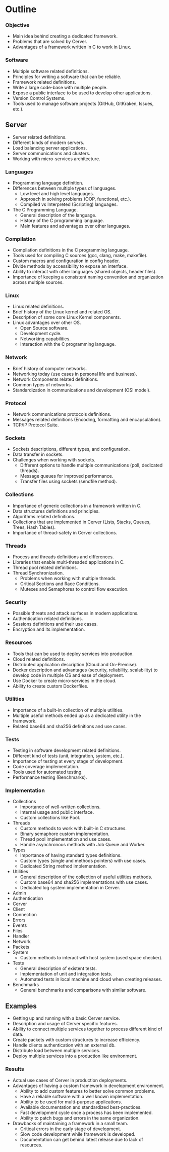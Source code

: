 # Outline

### Objective
- Main idea behind creating a dedicated framework.
- Problems that are solved by Cerver.
- Advantages of a framework written in C to work in Linux.

### Software
- Multiple software related definitions.
- Principles for writing a software that can be reliable.
- Framework related definitions.
- Write a large code-base with multiple people.
- Expose a public interface to be used to develop other applications.
- Version Control Systems.
- Tools used to manage software projects (GitHub, GitKraken, Issues, etc.).

## Server
- Server related definitions.
- Different kinds of modern servers.
- Load balancing server applications.
- Server communications and clusters.
- Working with micro-services architecture.

### Languages
- Programming language definition.
- Differences between multiple types of languages.
	- Low level and high level languages.
	- Approach in solving problems (OOP, functional, etc.).
	- Compiled vs Interpreted (Scripting) languages.
- The C Programming Language.
	- General description of the language.
	- History of the C programming language.
	- Main features and advantages over other languages.

### Compilation
- Compilation definitions in the C programming language.
- Tools used for compiling C sources (gcc, clang, make, makefile).
- Custom macros and configuration in config header.
- Divide methods by accessibility to expose an interface.
- Ability to interact with other languages (shared objects, header files).
- Importance of keeping a consistent naming convention and organization across multiple sources.

### Linux
- Linux related definitions.
- Brief history of the Linux kernel and related OS.
- Description of some core Linux Kernel components.
- Linux advantages over other OS.
	- Open Source software.
	- Development cycle.
	- Networking capabilities.
	- Interaction with the C programming language.

### Network
- Brief history of computer networks.
- Networking today (use cases in personal life and business).
- Network Components related definitions.
- Common types of networks.
- Standardization in communications and development (OSI model).

### Protocol
- Network communications protocols definitions.
- Messages related definitions (Encoding, formatting and encapsulation).
- TCP/IP Protocol Suite.

### Sockets
- Sockets descriptions, different types, and configuration.
- Data transfer in sockets.
- Challenges when working with sockets.
	- Different options to handle multiple communications (poll, dedicated threads).
	- Message queues for improved performance.
	- Transfer files using sockets (sendfile method).

### Collections
- Importance of generic collections in a framework written in C.
- Data structures definitions and principles.
- Algorithms related definitions.
- Collections that are implemented in Cerver (Lists, Stacks, Queues, Trees, Hash Tables).
- Importance of thread-safety in Cerver collections.

### Threads
- Process and threads definitions and differences.
- Libraries that enable multi-threaded applications in C.
- Thread pool related definitions.
- Thread Synchronization.
	- Problems when working with multiple threads.
	- Critical Sections and Race Conditions.
	- Mutexes and Semaphores to control flow execution.

### Security
- Possible threats and attack surfaces in modern applications.
- Authentication related definitions.
- Sessions definitions and their use cases.
- Encryption and its implementation.

### Resources
- Tools that can be used to deploy services into production.
- Cloud related definitions.
- Distributed application description (Cloud and On-Premise).
- Docker description and advantages (security, reliability, scalability) to develop code in multiple OS and ease of deployment.
- Use Docker to create micro-services in the cloud.
- Ability to create custom Dockerfiles.

### Utilities
- Importance of a built-in collection of multiple utilities.
- Multiple useful methods ended up as a dedicated utility in the framework.
- Related base64 and sha256 definitions and use cases.

### Tests
- Testing in software development related definitions.
- Different kind of tests (unit, integration, system, etc.).
- Importance of testing at every stage of development.
- Code coverage implementation.
- Tools used for automated testing.
- Performance testing (Benchmarks).

### Implementation
- Collections
	- Importance of well-written collections.
	- Internal usage and public interface.
	- Custom collections like Pool.
- Threads
	- Custom methods to work with built-in C structures.
	- Binary semaphore custom implementation.
	- Thread pool implementation and use cases.
	- Handle asynchronous methods with Job Queue and Worker.
- Types
	- Importance of having standard types definitions.
	- Custom types (single and methods pointers) with use cases.
	- Dedicated String method implementation.
- Utilities
	- General description of the collection of useful utilities methods.
	- Custom base64 and sha256 implementations with use cases.
	- Dedicated log system implementation in Cerver.
- Admin
- Authentication
- Cerver
- Client
- Connection
- Errors
- Events
- Files
- Handler
- Network
- Packets
- System
	- Custom methods to interact with host system (used space checker).
- Tests
	- General description of existent tests.
	- Implementation of unit and integration tests.
	- Automated tests in local machine and cloud when creating releases.
- Benchmarks
	- General benchmarks and comparisons with similar software.

## Examples
- Getting up and running with a basic Cerver service.
- Description and usage of Cerver specific features.
- Ability to connect multiple services together to process different kind of data.
- Create packets with custom structures to increase efficiency.
- Handle clients authentication with an external db.
- Distribute load between multiple services.
- Deploy multiple services into a production like environment.

### Results
- Actual use cases of Cerver in production deployments.
- Advantages of having a custom framework in development environment.
	- Ability to add custom features to better solve common problems.
	- Have a reliable software with a well known implementation.
	- Ability to be used for multi-purpose applications.
	- Available documentation and standardized best-practices.
	- Fast development cycle once a process has been implemented.
	- Ability to patch bugs and errors in the same organization.
- Drawbacks of maintaining a framework in a small team.
	- Critical errors in the early stage of development.
	- Slow code development while framework is developed.
	- Documentation can get behind latest release due to lack of resources.
